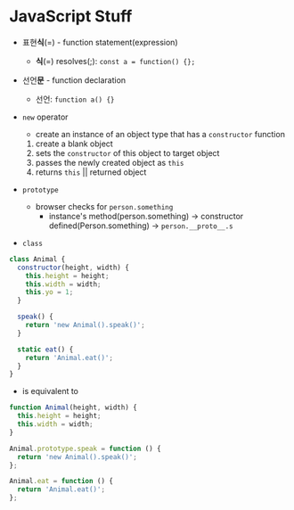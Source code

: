 # JavaScript Stuff

- 표현**식**(=) - function statement(expression)
  - **식**(=) resolves(;): `const a = function() {};`
- 선언**문** - function declaration

  - 선언: `function a() {}`

- `new` operator

  - create an instance of an object type that has a `constructor` function

  1. create a blank object
  2. sets the `constructor` of this object to target object
  3. passes the newly created object as `this`
  4. returns `this` || returned object

- `prototype`

  - browser checks for `person.something`
    - instance's method(person.something) &rarr; constructor defined(Person.something) &rarr; `person.__proto__.s`

- `class`

```js
class Animal {
  constructor(height, width) {
    this.height = height;
    this.width = width;
    this.yo = 1;
  }

  speak() {
    return 'new Animal().speak()';
  }

  static eat() {
    return 'Animal.eat()';
  }
}
```

- is equivalent to

```js
function Animal(height, width) {
  this.height = height;
  this.width = width;
}

Animal.prototype.speak = function () {
  return 'new Animal().speak()';
};

Animal.eat = function () {
  return 'Animal.eat()';
};
```

